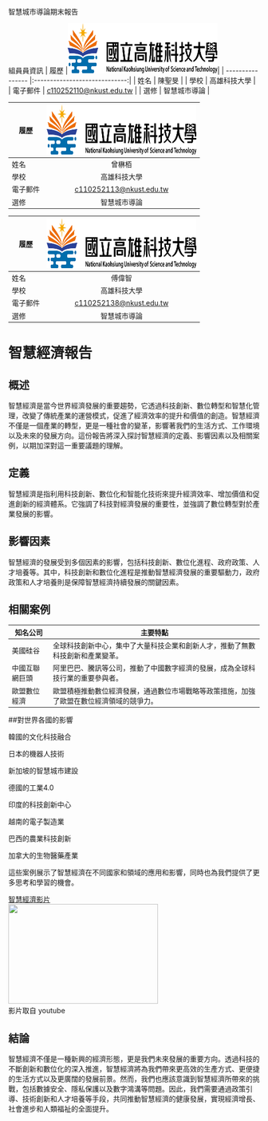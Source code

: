 智慧城市導論期末報告

組員員資訊
|      履歷        |<img src="https://github.com/C110252110/C110252110/blob/main/182513897.png" width=300 height=100/>|
| ---------------- |:-----------------------------:|
| 姓名             | 陳聖旻                  |
| 學校             | 高雄科技大學                  |
| 電子郵件         | c110252110@nkust.edu.tw          |
| 選修             | 智慧城市導論                  |

|      履歷        |<img src="https://github.com/C110252110/C110252110/blob/main/182513897.png" width=300 height=100/>|
| ---------------- |:-----------------------------:|
| 姓名             | 曾楙栢                  |
| 學校             | 高雄科技大學                  |
| 電子郵件         | c110252113@nkust.edu.tw          |
| 選修             | 智慧城市導論                  |

|      履歷        |<img src="https://github.com/C110252110/C110252110/blob/main/182513897.png" width=300 height=100/>|
| ---------------- |:-----------------------------:|
| 姓名             | 傅偉智                  |
| 學校             | 高雄科技大學                  |
| 電子郵件         | c110252138@nkust.edu.tw          |
| 選修             | 智慧城市導論                  |

# 智慧經濟報告

## 概述
智慧經濟是當今世界經濟發展的重要趨勢，它透過科技創新、數位轉型和智慧化管理，改變了傳統產業的運營模式，促進了經濟效率的提升和價值的創造。智慧經濟不僅是一個產業的轉型，更是一種社會的變革，影響著我們的生活方式、工作環境以及未來的發展方向。這份報告將深入探討智慧經濟的定義、影響因素以及相關案例，以期加深對這一重要議題的理解。

## 定義
智慧經濟是指利用科技創新、數位化和智能化技術來提升經濟效率、增加價值和促進創新的經濟體系。它強調了科技對經濟發展的重要性，並強調了數位轉型對於產業發展的影響。

## 影響因素
智慧經濟的發展受到多個因素的影響，包括科技創新、數位化進程、政府政策、人才培養等。其中，科技創新和數位化進程是推動智慧經濟發展的重要驅動力，政府政策和人才培養則是保障智慧經濟持續發展的關鍵因素。

## 相關案例
| 知名公司         | 主要特點                                                                                           |
|--------------|---------------------------------------------------------------------------------------------------|
| 美國硅谷     | 全球科技創新中心，集中了大量科技企業和創新人才，推動了無數科技創新和產業變革。               |
| 中國互聯網巨頭 | 阿里巴巴、騰訊等公司，推動了中國數字經濟的發展，成為全球科技行業的重要參與者。             |
| 歐盟數位經濟 | 歐盟積極推動數位經濟發展，通過數位市場戰略等政策措施，加強了歐盟在數位經濟領域的競爭力。    |

##對世界各國的影響

韓國的文化科技融合

日本的機器人技術

新加坡的智慧城市建設

德國的工業4.0

印度的科技創新中心

越南的電子製造業

巴西的農業科技創新

加拿大的生物醫藥產業


這些案例展示了智慧經濟在不同國家和領域的應用和影響，同時也為我們提供了更多思考和學習的機會。

<a href="https://www.youtube.com/watch?v=h-z4AYaP4cc&t=0s" target="_blank">智慧經濟影片</a>
<br>
<img src="https://i.ytimg.com/vi/h-z4AYaP4cc/maxresdefault.jpg?sqp=-oaymwEmCIAKENAF8quKqQMa8AEB-AH-CYAC0AWKAgwIABABGEMgXihlMA8=&rs=AOn4CLCvLQGBTJeotGN1bJUhqcAH6XL3aA" width=300 height=200/>
<br>影片取自 youtube

## 結論
智慧經濟不僅是一種新興的經濟形態，更是我們未來發展的重要方向。透過科技的不斷創新和數位化的深入推進，智慧經濟將為我們帶來更高效的生產方式、更便捷的生活方式以及更廣闊的發展前景。然而，我們也應該意識到智慧經濟所帶來的挑戰，包括數據安全、隱私保護以及數字鴻溝等問題。因此，我們需要通過政策引導、技術創新和人才培養等手段，共同推動智慧經濟的健康發展，實現經濟增長、社會進步和人類福祉的全面提升。

